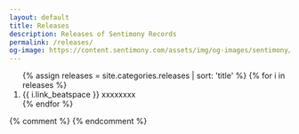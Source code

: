 ```yaml
---
layout: default
title: Releases
description: Releases of Sentimony Records
permalink: /releases/
og-image: https://content.sentimony.com/assets/img/og-images/sentimony/home.jpg
---
```


<ol>
{% assign releases = site.categories.releases | sort: 'title' %}
{% for i in releases %}
<li>{{ i.link_beatspace }} xxxxxxxx</li>
{% endfor %}
</ol>

{% comment %}
{% endcomment %}
